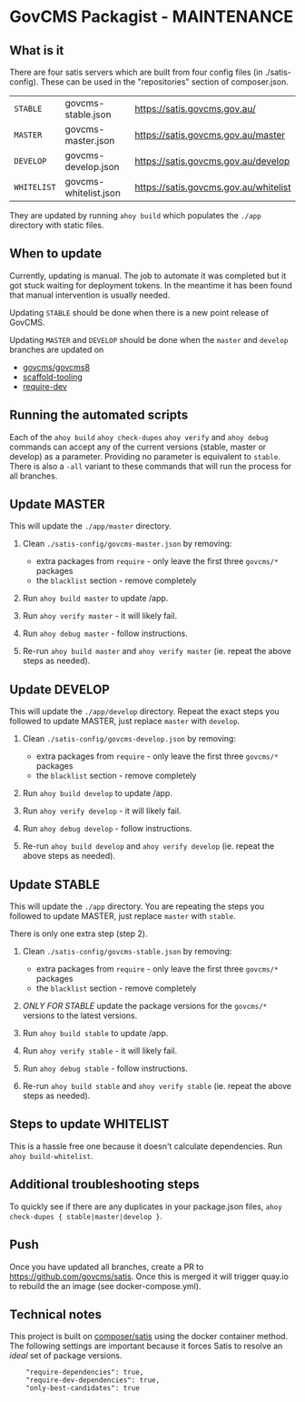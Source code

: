 # GovCMS Packagist - MAINTENANCE

## What is it

There are four satis servers which are built from four config files (in ./satis-config).
These can be used in the "repositories" section of composer.json.

|   |   |   |
| --- | --- | --- |
| `STABLE` | govcms-stable.json | https://satis.govcms.gov.au/ |
| `MASTER` | govcms-master.json | https://satis.govcms.gov.au/master |
| `DEVELOP` | govcms-develop.json | https://satis.govcms.gov.au/develop |
| `WHITELIST` | govcms-whitelist.json | https://satis.govcms.gov.au/whitelist |

They are updated by running `ahoy build` which populates the `./app` directory
with static files.

## When to update

Currently, updating is manual. The job to automate it was completed but it got stuck waiting
for deployment tokens. In the meantime it has been found that manual intervention is usually needed.

Updating `STABLE` should be done when there is a new point release of GovCMS.

Updating `MASTER` and `DEVELOP` should be done when the `master` and `develop`
branches are updated on
 * [govcms/govcms8](https://github.com/govCMS/govcms8)
 * [scaffold-tooling](https://github.com/govCMS/scaffold-tooling)
 * [require-dev](https://github.com/govCMS/require-dev)
  

## Running the automated scripts

Each of the `ahoy build` `ahoy check-dupes` `ahoy verify` and `ahoy debug` commands can
accept any of the current versions (stable, master or develop) as a parameter. Providing no
parameter is equivalent to `stable`.  There is also a `-all` variant to these commands that
will run the process for all branches. 

## Update MASTER

This will update the `./app/master` directory.

1. Clean `./satis-config/govcms-master.json` by removing:

    * extra packages from `require` - only leave the first three `govcms/*` packages
    * the `blacklist` section - remove completely

2. Run `ahoy build master` to update /app.

3. Run `ahoy verify master` - it will likely fail.

4. Run `ahoy debug master` - follow instructions.

5. Re-run `ahoy build master` and `ahoy verify master` (ie. repeat the above steps as needed).

## Update DEVELOP

This will update the `./app/develop` directory. Repeat the exact steps you followed to
update MASTER, just replace `master` with `develop`.

1. Clean `./satis-config/govcms-develop.json` by removing:

    * extra packages from `require` - only leave the first three `govcms/*` packages
    * the `blacklist` section - remove completely

2. Run `ahoy build develop` to update /app.

3. Run `ahoy verify develop` - it will likely fail.

4. Run `ahoy debug develop` - follow instructions.

5. Re-run `ahoy build develop` and `ahoy verify develop` (ie. repeat the above steps as needed).

## Update STABLE

This will update the `./app` directory. You are repeating the steps you followed to
update MASTER, just replace `master` with `stable`.

There is only one extra step (step 2).


1. Clean `./satis-config/govcms-stable.json` by removing:

    * extra packages from `require` - only leave the first three `govcms/*` packages
    * the `blacklist` section - remove completely

2. *ONLY FOR STABLE* update the package versions for the `govcms/*` versions to the latest versions.

3. Run `ahoy build stable` to update /app.

4. Run `ahoy verify stable` - it will likely fail.

5. Run `ahoy debug stable` - follow instructions.

6. Re-run `ahoy build stable` and `ahoy verify stable` (ie. repeat the above steps as needed).

## Steps to update WHITELIST

This is a hassle free one because it doesn't calculate dependencies. Run `ahoy build-whitelist`.

## Additional troubleshooting steps

To quickly see if there are any duplicates in your package.json files, `ahoy check-dupes { stable|master|develop }`.


## Push

Once you have updated all branches, create a PR to https://github.com/govcms/satis. Once this is merged it will trigger
quay.io to rebuild the an image (see docker-compose.yml).

## Technical notes

This project is built on [composer/satis](https://github.com/composer/satis) using the
docker container method. The following settings are important because it forces Satis
to resolve an *ideal* set of package versions.

```
    "require-dependencies": true,
    "require-dev-dependencies": true,
    "only-best-candidates": true
```

